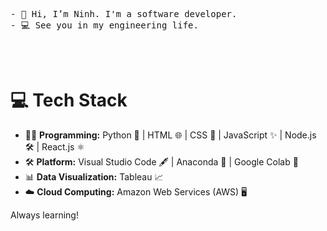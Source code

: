 <head>
  <pre>
- 👋 Hi, I’m Ninh. I'm a software developer.
- 💻 See you in my engineering life.
  </pre>
</head>
<br>

<body>
    <h1>💻 Tech Stack</h1>
    <ul>
        <li>👨‍💻 <strong>Programming:</strong> Python 🐍 | HTML 🌐 | CSS 🎨 | JavaScript ✨ | Node.js 🛠️ | React.js ⚛️</li>
        <li>🛠️ <strong>Platform:</strong> Visual Studio Code 🖋️ | Anaconda 🐍 | Google Colab 📓</li>
        <li>📊 <strong>Data Visualization:</strong> Tableau 📈</li>
        <li>☁️ <strong>Cloud Computing:</strong> Amazon Web Services (AWS) 🖥️</li>
    </ul>
  <p>Always learning!</p>
</body>

<!---
ninh-nguyen01/ninh-nguyen01 is a ✨ special ✨ repository because its `README.md` (this file) appears on your GitHub profile.
You can click the Preview link to take a look at your changes.
--->
